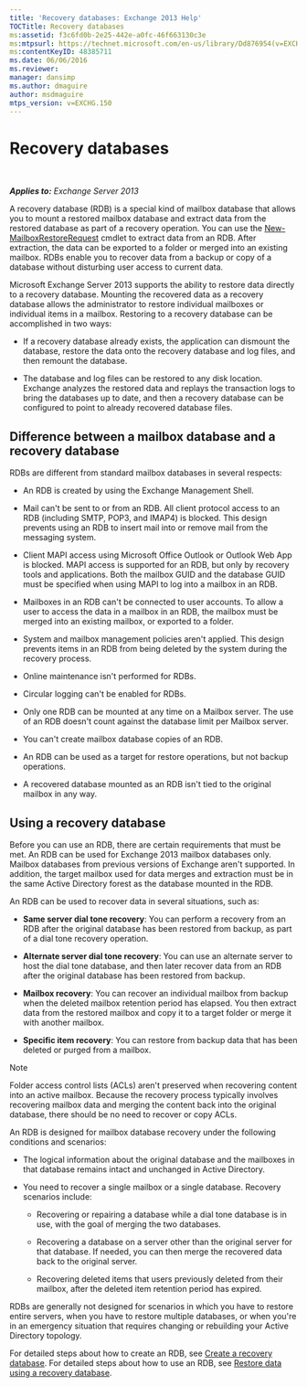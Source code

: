 ```yaml
---
title: 'Recovery databases: Exchange 2013 Help'
TOCTitle: Recovery databases
ms:assetid: f3c6fd0b-2e25-442e-a0fc-46f663130c3e
ms:mtpsurl: https://technet.microsoft.com/en-us/library/Dd876954(v=EXCHG.150)
ms:contentKeyID: 48385711
ms.date: 06/06/2016
ms.reviewer: 
manager: dansimp
ms.author: dmaguire
author: msdmaguire
mtps_version: v=EXCHG.150
---
```


# Recovery databases

 

_**Applies to:** Exchange Server 2013_

A recovery database (RDB) is a special kind of mailbox database that allows you to mount a restored mailbox database and extract data from the restored database as part of a recovery operation. You can use the [New-MailboxRestoreRequest](https://technet.microsoft.com/en-us/library/ff829875\(v=exchg.150\)) cmdlet to extract data from an RDB. After extraction, the data can be exported to a folder or merged into an existing mailbox. RDBs enable you to recover data from a backup or copy of a database without disturbing user access to current data.

Microsoft Exchange Server 2013 supports the ability to restore data directly to a recovery database. Mounting the recovered data as a recovery database allows the administrator to restore individual mailboxes or individual items in a mailbox. Restoring to a recovery database can be accomplished in two ways:

  - If a recovery database already exists, the application can dismount the database, restore the data onto the recovery database and log files, and then remount the database.

  - The database and log files can be restored to any disk location. Exchange analyzes the restored data and replays the transaction logs to bring the databases up to date, and then a recovery database can be configured to point to already recovered database files.

## Difference between a mailbox database and a recovery database

RDBs are different from standard mailbox databases in several respects:

  - An RDB is created by using the Exchange Management Shell.

  - Mail can't be sent to or from an RDB. All client protocol access to an RDB (including SMTP, POP3, and IMAP4) is blocked. This design prevents using an RDB to insert mail into or remove mail from the messaging system.

  - Client MAPI access using Microsoft Office Outlook or Outlook Web App is blocked. MAPI access is supported for an RDB, but only by recovery tools and applications. Both the mailbox GUID and the database GUID must be specified when using MAPI to log into a mailbox in an RDB.

  - Mailboxes in an RDB can't be connected to user accounts. To allow a user to access the data in a mailbox in an RDB, the mailbox must be merged into an existing mailbox, or exported to a folder.

  - System and mailbox management policies aren't applied. This design prevents items in an RDB from being deleted by the system during the recovery process.

  - Online maintenance isn't performed for RDBs.

  - Circular logging can't be enabled for RDBs.

  - Only one RDB can be mounted at any time on a Mailbox server. The use of an RDB doesn't count against the database limit per Mailbox server.

  - You can't create mailbox database copies of an RDB.

  - An RDB can be used as a target for restore operations, but not backup operations.

  - A recovered database mounted as an RDB isn't tied to the original mailbox in any way.

## Using a recovery database

Before you can use an RDB, there are certain requirements that must be met. An RDB can be used for Exchange 2013 mailbox databases only. Mailbox databases from previous versions of Exchange aren't supported. In addition, the target mailbox used for data merges and extraction must be in the same Active Directory forest as the database mounted in the RDB.

An RDB can be used to recover data in several situations, such as:

  - **Same server dial tone recovery**: You can perform a recovery from an RDB after the original database has been restored from backup, as part of a dial tone recovery operation.

  - **Alternate server dial tone recovery**: You can use an alternate server to host the dial tone database, and then later recover data from an RDB after the original database has been restored from backup.

  - **Mailbox recovery**: You can recover an individual mailbox from backup when the deleted mailbox retention period has elapsed. You then extract data from the restored mailbox and copy it to a target folder or merge it with another mailbox.

  - **Specific item recovery**: You can restore from backup data that has been deleted or purged from a mailbox.

> [!NOTE]
> Folder access control lists (ACLs) aren't preserved when recovering content into an active mailbox. Because the recovery process typically involves recovering mailbox data and merging the content back into the original database, there should be no need to recover or copy ACLs.

An RDB is designed for mailbox database recovery under the following conditions and scenarios:

  - The logical information about the original database and the mailboxes in that database remains intact and unchanged in Active Directory.

  - You need to recover a single mailbox or a single database. Recovery scenarios include:

      - Recovering or repairing a database while a dial tone database is in use, with the goal of merging the two databases.

      - Recovering a database on a server other than the original server for that database. If needed, you can then merge the recovered data back to the original server.

      - Recovering deleted items that users previously deleted from their mailbox, after the deleted item retention period has expired.

RDBs are generally not designed for scenarios in which you have to restore entire servers, when you have to restore multiple databases, or when you're in an emergency situation that requires changing or rebuilding your Active Directory topology.

For detailed steps about how to create an RDB, see [Create a recovery database](create-a-recovery-database-exchange-2013-help.md). For detailed steps about how to use an RDB, see [Restore data using a recovery database](restore-data-using-a-recovery-database-exchange-2013-help.md).
